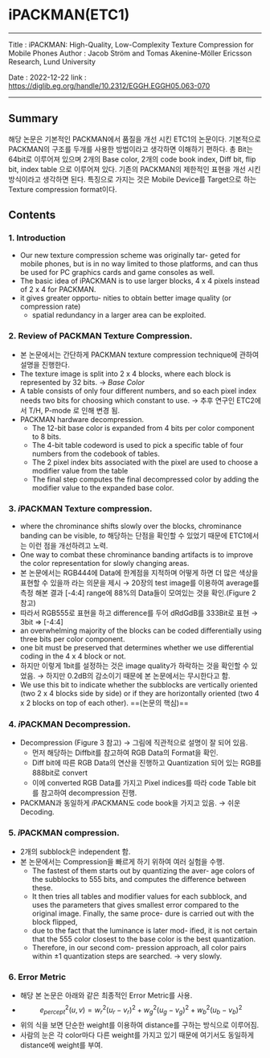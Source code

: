 # iPACKMAN(ETC1)
---
Title : iPACKMAN: High-Quality, Low-Complexity Texture Compression for Mobile Phones
Author : Jacob Ström and Tomas Akenine-Möller
Ericsson Research, Lund University

Date : 2022-12-22
link : https://diglib.eg.org/handle/10.2312/EGGH.EGGH05.063-070

---
## Summary
해당 논문은 기본적인 PACKMAN에서 품질을 개선 시킨 ETC1의 논문이다. 기본적으로 PACKMAN의 구조를 두개를 사용한 방법이라고 생각하면 이해하기 편하다. 총 Bit는 64bit로 이루어져 있으며 2개의 Base color, 2개의 code book index, Diff bit, flip bit, index table 으로 이루어져 있다. 
기존의 PACKMAN의 제한적인 표현을 개선 시킨 방식이라고 생각하면 된다. 특징으로 가지는 것은 Mobile Device를 Target으로 하는 Texture compression format이다.

## Contents

### 1. Introduction
- Our new texture compression scheme was originally tar- geted for mobile phones, but is in no way limited to those platforms, and can thus be used for PC graphics cards and game consoles as well.
- The basic idea of iPACKMAN is to use larger blocks, 4 x 4 pixels instead of 2 x 4 for PACKMAN.
- it gives greater opportu- nities to obtain better image quality (or compression rate)
	- spatial redundancy in a larger area can be exploited.

### 2. Review of PACKMAN Texture Compression.
- 본 논문에서는 간단하게 PACKMAN texture compression technique에 관하여 설명을 진행한다. 
- The texture image is split into 2 x 4 blocks, where each block is represented by 32 bits. $\to$ _Base Color_  
- A table consists of only four different numbers, and so each pixel index needs two bits for choosing which constant to use. $\to$ 추후 연구인 ETC2에서 T/H, P-mode 로 인해 변경 됨.
- PACKMAN hardware decompression.
	- The 12-bit base color is expanded from 4 bits per color component to 8 bits.
	- The 4-bit table codeword is used to pick a specific table of four numbers from the codebook of tables.
	- The 2 pixel index bits associated with the pixel are used to choose a modifier value from the table
	- The final step computes the final decompressed color by adding the modifier value to the expanded base color.

### 3. $i$PACKMAN Texture compression.
- where the chrominance shifts slowly over the blocks, chrominance banding can be visible, $to$ 해당하는 단점을 확인할 수 있었기 때문에 ETC1에서는 이런 점을 개선하려고 노력.
- One way to combat these chrominance banding artifacts is to improve the color representation for slowly changing areas.
- 본 논문에서는 RGB444에 Data에 한계점을 지적하며 어떻게 하면 더 많은 색상을 표현할 수 있을까 라는 의문을 제시 $\to$ 20장의 test image를 이용하여 average를 측정 해본 결과 [-4:4] range에 88%의 Data들이 모여있는 것을 확인.(Figure 2 참고)
- 따라서 RGB555로 표현을 하고 difference를 두어 dRdGdB를 333Bit로 표현 $\to$ 3bit => [-4:4]
- an overwhelming majority of the blocks can be coded differentially using three bits per color component.
- one bit must be preserved that determines whether we use differential coding in the 4 x 4 block or not.
- 하지만 이렇게 1bit를 설정하는 것은 image quality가 하락하는 것을 확인할 수 있었음. $\to$ 하지만 0.2dB의 감소이기 때문에 본 논문에서는 무시한다고 함.
- We use this bit to indicate whether the subblocks are vertically oriented (two 2 x 4 blocks side by side) or if they are horizontally oriented (two 4 x 2 blocks on top of each other). ==(논문의 핵심)==

### 4. $i$PACKMAN Decompression.
- Decompression (Figure 3 참고) $\to$ 그림에 직관적으로 설명이 잘 되어 있음.
	- 먼저 해당하는 Diffbit를 참고하여 RGB Data의 Format을 확인.
	- Diff bit에 따른 RGB Data의 연산을 진행하고 Quantization 되어 있는 RGB를 888bit로 convert
	- 이에 converted RGB Data를 가지고 Pixel indices를 따라 code Table bit를 참고하여 decompression 진행.
- PACKMAN과 동일하게 $i$PACKMAN도 code book을 가지고 있음. $\to$ 쉬운 Decoding.

### 5. $i$PACKMAN compression.
- 2개의 subblock은 independent 함.
- 본 논문에서는 Compression을 빠르게 하기 위하여 여러 실험을 수행.
	- The fastest of them starts out by quantizing the aver- age colors of the subblocks to 555 bits, and computes the difference between these.
	- It then tries all tables and modifier values for each subblock, and uses the parameters that gives smallest error compared to the original image. Finally, the same proce- dure is carried out with the block flipped,
	- due to the fact that the luminance is later mod- ified, it is not certain that the 555 color closest to the base color is the best quantization.
	- Therefore, in our second com- pression approach, all color pairs within ±1 quantization steps are searched. $\to$ very slowly.

### 6. Error Metric
- 해당 본 논문은 아래와 같은 최종적인 Error Metric를 사용.
- $$e^2_{percept}(u,v) = w^2_r(u_r - v_r)^2 + w^2_g(u_g - v_g)^2 + w^2_b(u_b - v_b)^2$$
- 위의 식을 보면 단순한 weight를 이용하여 distance를 구하는 방식으로 이루어짐.
- 사람의 눈은 각 color마다 다른 weight를 가지고 있기 때문에 여기서도 동일하게 distance에 weight를 부여.